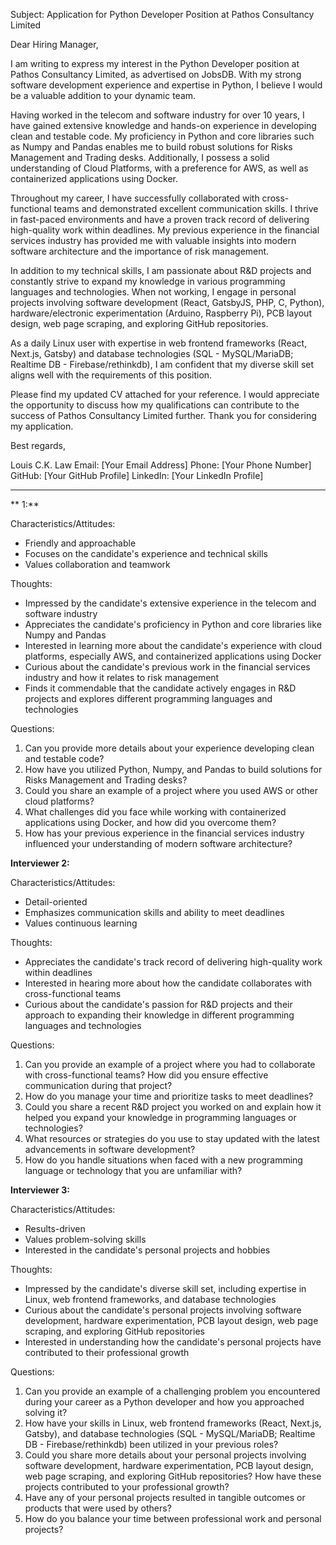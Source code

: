 Subject: Application for Python Developer Position at Pathos Consultancy Limited

Dear Hiring Manager,

I am writing to express my interest in the Python Developer position at Pathos Consultancy Limited, as advertised on JobsDB. With my strong software development experience and expertise in Python, I believe I would be a valuable addition to your dynamic team.

Having worked in the telecom and software industry for over 10 years, I have gained extensive knowledge and hands-on experience in developing clean and testable code. My proficiency in Python and core libraries such as Numpy and Pandas enables me to build robust solutions for Risks Management and Trading desks. Additionally, I possess a solid understanding of Cloud Platforms, with a preference for AWS, as well as containerized applications using Docker.

Throughout my career, I have successfully collaborated with cross-functional teams and demonstrated excellent communication skills. I thrive in fast-paced environments and have a proven track record of delivering high-quality work within deadlines. My previous experience in the financial services industry has provided me with valuable insights into modern software architecture and the importance of risk management.

In addition to my technical skills, I am passionate about R&D projects and constantly strive to expand my knowledge in various programming languages and technologies. When not working, I engage in personal projects involving software development (React, GatsbyJS, PHP, C, Python), hardware/electronic experimentation (Arduino, Raspberry Pi), PCB layout design, web page scraping, and exploring GitHub repositories.

As a daily Linux user with expertise in web frontend frameworks (React, Next.js, Gatsby) and database technologies (SQL - MySQL/MariaDB; Realtime DB - Firebase/rethinkdb), I am confident that my diverse skill set aligns well with the requirements of this position.

Please find my updated CV attached for your reference. I would appreciate the opportunity to discuss how my qualifications can contribute to the success of Pathos Consultancy Limited further. Thank you for considering my application.

Best regards,

Louis C.K. Law
Email: [Your Email Address]
Phone: [Your Phone Number]
GitHub: [Your GitHub Profile]
LinkedIn: [Your LinkedIn Profile]

---

** 1:**

Characteristics/Attitudes:
- Friendly and approachable
- Focuses on the candidate's experience and technical skills
- Values collaboration and teamwork

Thoughts:
- Impressed by the candidate's extensive experience in the telecom and software industry
- Appreciates the candidate's proficiency in Python and core libraries like Numpy and Pandas
- Interested in learning more about the candidate's experience with cloud platforms, especially AWS, and containerized applications using Docker
- Curious about the candidate's previous work in the financial services industry and how it relates to risk management
- Finds it commendable that the candidate actively engages in R&D projects and explores different programming languages and technologies

Questions:
1. Can you provide more details about your experience developing clean and testable code?
2. How have you utilized Python, Numpy, and Pandas to build solutions for Risks Management and Trading desks?
3. Could you share an example of a project where you used AWS or other cloud platforms?
4. What challenges did you face while working with containerized applications using Docker, and how did you overcome them?
5. How has your previous experience in the financial services industry influenced your understanding of modern software architecture?

**Interviewer 2:**

Characteristics/Attitudes:
- Detail-oriented
- Emphasizes communication skills and ability to meet deadlines
- Values continuous learning

Thoughts:
- Appreciates the candidate's track record of delivering high-quality work within deadlines
- Interested in hearing more about how the candidate collaborates with cross-functional teams
- Curious about the candidate's passion for R&D projects and their approach to expanding their knowledge in different programming languages and technologies

Questions:
1. Can you provide an example of a project where you had to collaborate with cross-functional teams? How did you ensure effective communication during that project?
2. How do you manage your time and prioritize tasks to meet deadlines?
3. Could you share a recent R&D project you worked on and explain how it helped you expand your knowledge in programming languages or technologies?
4. What resources or strategies do you use to stay updated with the latest advancements in software development?
5. How do you handle situations when faced with a new programming language or technology that you are unfamiliar with?

**Interviewer 3:**

Characteristics/Attitudes:
- Results-driven
- Values problem-solving skills
- Interested in the candidate's personal projects and hobbies

Thoughts:
- Impressed by the candidate's diverse skill set, including expertise in Linux, web frontend frameworks, and database technologies
- Curious about the candidate's personal projects involving software development, hardware experimentation, PCB layout design, web page scraping, and exploring GitHub repositories
- Interested in understanding how the candidate's personal projects have contributed to their professional growth

Questions:
1. Can you provide an example of a challenging problem you encountered during your career as a Python developer and how you approached solving it?
2. How have your skills in Linux, web frontend frameworks (React, Next.js, Gatsby), and database technologies (SQL - MySQL/MariaDB; Realtime DB - Firebase/rethinkdb) been utilized in your previous roles?
3. Could you share more details about your personal projects involving software development, hardware experimentation, PCB layout design, web page scraping, and exploring GitHub repositories? How have these projects contributed to your professional growth?
4. Have any of your personal projects resulted in tangible outcomes or products that were used by others?
5. How do you balance your time between professional work and personal projects?
